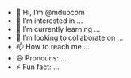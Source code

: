 - 👋 Hi, I’m @mduocom
- 👀 I’m interested in ...
- 🌱 I’m currently learning ...
- 💞️ I’m looking to collaborate on ...
- 📫 How to reach me ...
- 😄 Pronouns: ...
- ⚡ Fun fact: ...

<!---
mduocom/mduocom is a ✨ special ✨ repository because its `README.md` (this file) appears on your GitHub profile.
You can click the Preview link to take a look at your changes.
--->
